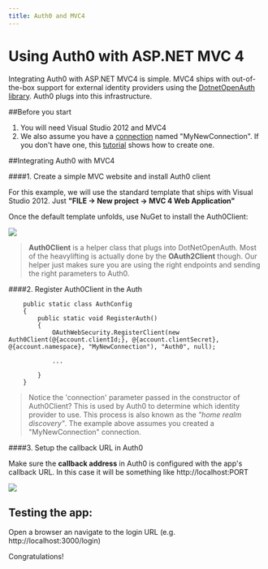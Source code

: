 ```yaml
---
title: Auth0 and MVC4
---
```

# Using Auth0 with ASP.NET MVC 4

Integrating Auth0 with ASP.NET MVC4 is simple. MVC4 ships with out-of-the-box support for external identity providers using the [DotnetOpenAuth library](http://www.dotnetopenauth.net/). Auth0 plugs into this infrastructure.

##Before you start

1. You will need Visual Studio 2012 and MVC4
2. We also assume you have a [connection](https://app.auth0.com/#/connections) named "MyNewConnection". If you don't have one, this [tutorial](a0-createconnection) shows how to create one.

##Integrating Auth0 with MVC4

####1. Create a simple MVC website and install Auth0 client

For this example, we will use the standard template that ships with Visual Studio 2012. Just __"FILE -> New project -> MVC 4 Web Application"__

Once the default template unfolds, use NuGet to install the Auth0Client:

![](http://markdownr.blob.core.windows.net/images/8210773982.png)

>__Auth0Client__ is a helper class that plugs into DotNetOpenAuth. Most of the heavylifting is actually done by the __OAuth2Client__ though. Our helper just makes sure you are using the right endpoints and sending the right parameters to Auth0.
>

####2. Register Auth0Client in the Auth

        public static class AuthConfig
        {
            public static void RegisterAuth()
            {
                OAuthWebSecurity.RegisterClient(new Auth0Client(@{account.clientId;}, @{account.clientSecret}, @{account.namespace}, "MyNewConnection"), "Auth0", null);

                ...

            }
        }

> Notice the 'connection' parameter passed in the constructor of Auth0Client? This is used by Auth0 to determine which identity provider to use. This process is also known as the _"home realm discovery"_. The example above assumes you created a "MyNewConnection" connection.  


####3. Setup the callback URL in Auth0

Make sure the __callback address__ in Auth0 is configured with the app's callback URL. In this case it will be something like http://localhost:PORT


![](http://markdownr.blob.core.windows.net/images/9043628631.png)
 
## Testing the app:

Open a browser an navigate to the login URL (e.g. http://localhost:3000/login)

Congratulations! 